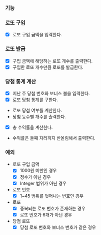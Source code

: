 ### 기능

### 로또 구입

- [x]  로또 구입 금액을 입력한다.

### 로또 발급

- [x]  구입 금액에 해당하는 로또 개수를 출력한다.
- [x]  구입한 로또 개수만큼 로또를 발급한다.

### 당첨 통계 계산

- [x]  지난 주 당첨 번호와 보너스 볼을 입력한다.
- [x]  로또 당첨 통계를 구한다.
  - 로또 당첨 여부를 계산한다.
  - 당첨 등수별 개수를 출력한다.
- [x]  총 수익률을 계산한다.
  - 수익률은 둘째 자리까지 반올림해서 출력한다.

### 예외

- 로또 구입 금액
  - [x]  1000원 미만인 경우
  - [x]  정수가 아닌 경우
  - [x]  Integer 범위가 아닌 경우
- 로또 번호
  - [x]  1~45 범위를 벗어나는 번호인 경우
- 로또
  - [x]  중복되는 로또 번호가 존재하는 경우
  - [x]  로또 번호가 6개가 아닌 경우
- 당첨 로또
  - [x] 당첨 로또 번호와 보너스 번호가 같은 경우
